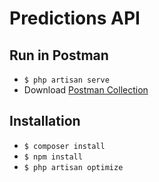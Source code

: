 # Predictions API

## Run in Postman
* `$ php artisan serve`
* Download [Postman Collection](https://documenter.getpostman.com/view/9055478/Szzehg8o?version=latest) 

## Installation

* `$ composer install`
* `$ npm install`
* `$ php artisan optimize`
